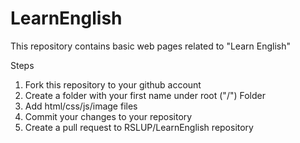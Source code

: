 # LearnEnglish
This repository contains basic web pages related to "Learn English"

Steps
1. Fork this repository to your github account
2. Create a folder with your first name under root ("/") Folder
3. Add html/css/js/image files
4. Commit your changes to your repository
5. Create a pull request to RSLUP/LearnEnglish repository
